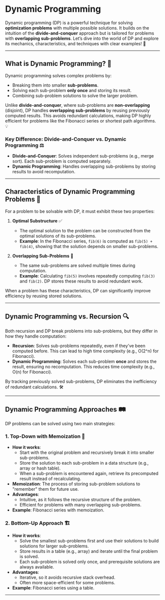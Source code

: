 # **Dynamic Programming**

Dynamic programming (DP) is a powerful technique for solving **optimization problems** with multiple possible solutions. It builds on the intuition of the **divide-and-conquer** approach but is tailored for problems with **overlapping sub-problems**. Let’s dive into the world of DP and explore its mechanics, characteristics, and techniques with clear examples! 🌟

---

## What is Dynamic Programming? 🤔

Dynamic programming solves complex problems by:

- Breaking them into smaller **sub-problems**.
- Solving each sub-problem **only once** and storing its result.
- Combining sub-problem solutions to solve the larger problem.

Unlike **divide-and-conquer**, where sub-problems are **non-overlapping** (disjoint), DP handles **overlapping sub-problems** by reusing previously computed results. This avoids redundant calculations, making DP highly efficient for problems like the Fibonacci series or shortest path algorithms. 💡

### Key Difference: Divide-and-Conquer vs. Dynamic Programming ⚖️

- **Divide-and-Conquer**: Solves independent sub-problems (e.g., merge sort). Each sub-problem is computed separately.
- **Dynamic Programming**: Handles overlapping sub-problems by storing results to avoid recomputation.

---

## Characteristics of Dynamic Programming Problems 🧩

For a problem to be solvable with DP, it must exhibit these two properties:

1. **Optimal Substructure** ✅

   - The optimal solution to the problem can be constructed from the optimal solutions of its sub-problems.
   - **Example**: In the Fibonacci series, `fib(6)` is computed as `fib(5) + fib(4)`, showing that the solution depends on smaller sub-problems.

2. **Overlapping Sub-Problems** 🔄

   - The same sub-problems are solved multiple times during computation.
   - **Example**: Calculating `fib(5)` involves repeatedly computing `fib(3)` and `fib(2)`. DP stores these results to avoid redundant work.

When a problem has these characteristics, DP can significantly improve efficiency by reusing stored solutions. 

---

## Dynamic Programming vs. Recursion 🔍

Both recursion and DP break problems into sub-problems, but they differ in how they handle computation:

- **Recursion**: Solves sub-problems repeatedly, even if they’ve been computed before. This can lead to high time complexity (e.g., O(2^n) for Fibonacci).
- **Dynamic Programming**: Solves each sub-problem **once** and stores the result, ensuring no recomputation. This reduces time complexity (e.g., O(n) for Fibonacci).

By tracking previously solved sub-problems, DP eliminates the inefficiency of redundant calculations. 🛠️

---

## Dynamic Programming Approaches 🛤️

DP problems can be solved using two main strategies:

### 1. Top-Down with Memoization 📝

- **How it works**:
  - Start with the original problem and recursively break it into smaller sub-problems.
  - Store the solution to each sub-problem in a data structure (e.g., array or hash table).
  - When a sub-problem is encountered again, retrieve its precomputed result instead of recalculating.
- **Memoization**: The process of storing sub-problem solutions to "remember" them for future use.
- **Advantages**:
  - Intuitive, as it follows the recursive structure of the problem.
  - Efficient for problems with many overlapping sub-problems.
- **Example**: Fibonacci series with memoization.

### 2. Bottom-Up Approach 🏗️

- **How it works**:
  - Solve the smallest sub-problems first and use their solutions to build solutions for larger sub-problems.
  - Store results in a table (e.g., array) and iterate until the final problem is solved.
  - Each sub-problem is solved only once, and prerequisite solutions are always available.
- **Advantages**:
  - Iterative, so it avoids recursive stack overhead.
  - Often more space-efficient for some problems.
- **Example**: Fibonacci series using a table.

---